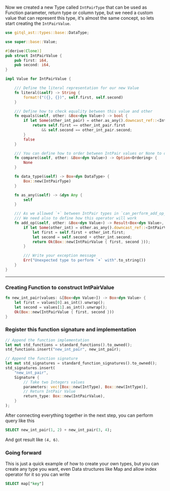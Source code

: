 Now we created a new Type called `IntPairType` that can be used as Function parameter, return type or column type, but we need a custom value that can represent this type, it's almost the same concept, so lets start creating the `IntPairValue`.

```rust linenums="1"
use gitql_ast::types::base::DataType;

use super::base::Value;

#[derive(Clone)]
pub struct IntPairValue {
    pub first: i64,
    pub second: i64,
}

impl Value for IntPairValue {

    /// Define the literal representation for our new Value
    fn literal(&self) -> String {
        format!("({}, {})", self.first, self.second)
    }

    /// Define how to check equality between this value and other
    fn equals(&self, other: &Box<dyn Value>) -> bool {
        if let Some(other_int_pair) = other.as_any().downcast_ref::<IntPairValue>() {
            return self.first == other_int_pair.first 
                && self.second == other_int_pair.second;
        }
        false
    }

    /// You can define how to order between IntPair values or None to disable ordering
    fn compare(&self, other: &Box<dyn Value>) -> Option<Ordering> {
        None
    }

    fn data_type(&self) -> Box<dyn DataType> {
        Box::new(IntPairType)
    }

    fn as_any(&self) -> &dyn Any {
        self
    }

    /// As we allowed `+` between IntPair types in `can_perform_add_op_with` 
    /// We need also to define how this operator will work
    fn add_op(&self, other: &Box<dyn Value>) -> Result<Box<dyn Value>, String> {
        if let Some(other_int) = other.as_any().downcast_ref::<IntPairValue>() {
            let first = self.first + other_int.first;
            let second = self.second + other_int.second;
            return Ok(Box::new(IntPairValue { first, second }));
        }

        /// Write your exception message
        Err("Unexpected type to perform `+` with".to_string())
    }
}
```

---

### Creating Function to construct IntPairValue

```rust linenums="1"
fn new_int_pair(values: &[Box<dyn Value>]) -> Box<dyn Value> {
    let first = values[0].as_int().unwrap();
    let second = values[1].as_int().unwrap();
    Ok(Box::new(IntPairValue { first, second }))
}
```

### Register this function signature and implementation

```rust linenums="1"
// Append the function implementation
let mut std_functions = standard_functions().to_owned();
std_functions.insert("new_int_pair", new_int_pair);

// Append the function signature
let mut std_signatures = standard_function_signatures().to_owned();
std_signatures.insert(
    "new_int_pair",
    Signature {
        // Take two Integers values
        parameters: vec![Box::new(IntType), Box::new(IntType)],
        // Return IntPair Value
        return_type: Box::new(IntPairValue),
    }
);
```

After connecting everything together in the next step, you can perform query like this

```sql
SELECT new_int_pair(1, 2) + new_int_pair(3, 4);
```

And got result like `(4, 6)`.

### Going forward

This is just a quick example of how to create your own types, but you can create any type you want, even Data structures like Map and allow
index operator for it so you can write 

```sql
SELECT map["key"]
```